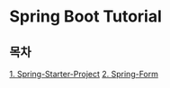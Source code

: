 # Spring Boot Tutorial

## 목차
[1. Spring-Starter-Project](https://github.com/Jungea/Tutorial_Spring/wiki/Spring-Starter-Project)
[2. Spring-Form](https://github.com/Jungea/Tutorial_Spring/wiki/Spring-Form)
